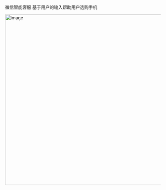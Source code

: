 微信智能客服
基于用户的输入帮助用户选购手机

<img width="553" alt="image" src="https://github.com/sugar-orange666/chatgpt-on-wechat/assets/41373618/b3246fcb-361c-477a-bdaf-1be99996b889">
